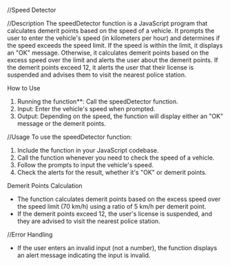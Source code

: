 //Speed Detector

//Description
The speedDetector function is a JavaScript program that calculates demerit points based on the speed of a vehicle. It prompts the user to enter the vehicle's speed (in kilometers per hour) and determines if the speed exceeds the speed limit. If the speed is within the limit, it displays an "OK" message. Otherwise, it calculates demerit points based on the excess speed over the limit and alerts the user about the demerit points. If the demerit points exceed 12, it alerts the user that their license is suspended and advises them to visit the nearest police station.

How to Use
1. Running the function**: Call the speedDetector function.
2. Input: Enter the vehicle's speed when prompted.
3. Output: Depending on the speed, the function will display either an "OK" message or the demerit points.

//Usage
To use the speedDetector function:

1. Include the function in your JavaScript codebase.
2. Call the function whenever you need to check the speed of a vehicle.
3. Follow the prompts to input the vehicle's speed.
4. Check the alerts for the result, whether it's "OK" or demerit points.

Demerit Points Calculation
- The function calculates demerit points based on the excess speed over the speed limit (70 km/h) using a ratio of 5 km/h per demerit point.
- If the demerit points exceed 12, the user's license is suspended, and they are advised to visit the nearest police station.

//Error Handling
- If the user enters an invalid input (not a number), the function displays an alert message indicating the input is invalid.

